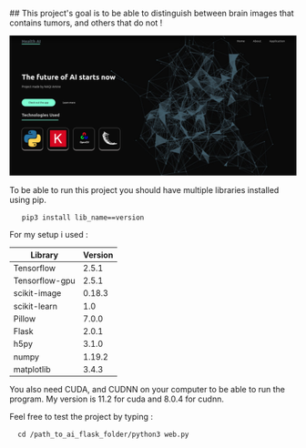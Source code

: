 <p text-align= center>
       ## This project's goal is to be able to distinguish between brain images that contains tumors, and others that do not !
</p>

![alt text](./readmeImg/init.png)

To be able to run this project you should have multiple libraries installed using pip.

       pip3 install lib_name==version
 
For my setup i used :

Library         | Version
-------------   | -------------
Tensorflow      | 2.5.1
Tensorflow-gpu  | 2.5.1
scikit-image    | 0.18.3
scikit-learn    | 1.0
Pillow          | 7.0.0
Flask           | 2.0.1
h5py            | 3.1.0
numpy           | 1.19.2
matplotlib      | 3.4.3

You also need CUDA, and CUDNN on your computer to be able to run the program. My version is 11.2 for cuda and 8.0.4 for cudnn.
 
 Feel free to test the project by typing :
 
      cd /path_to_ai_flask_folder/python3 web.py
